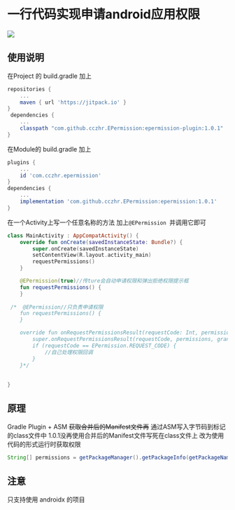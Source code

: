 # 一行代码实现申请android应用权限
[![](https://jitpack.io/v/cczhr/EPermission.svg)](https://jitpack.io/#cczhr/EPermission)

## 使用说明

在Project 的 build.gradle 加上

```groovy
repositories {
    ...
	maven { url 'https://jitpack.io' }
}
 dependencies {
    ...
	classpath "com.github.cczhr.EPermission:epermission-plugin:1.0.1"
}
```

在Module的 build.gradle 加上

```groovy
plugins {
    ...
    id 'com.cczhr.epermission'
}
dependencies {
    ...
	implementation 'com.github.cczhr.EPermission:epermission:1.0.1'
}
```



在一个Activity上写一个任意名称的方法 加上`@EPermission `并调用它即可

```kotlin
class MainActivity : AppCompatActivity() {
    override fun onCreate(savedInstanceState: Bundle?) {
        super.onCreate(savedInstanceState)
        setContentView(R.layout.activity_main)
        requestPermissions()
    }

    @EPermission(true)//传ture会自动申请权限和弹出拒绝权限提示框
    fun requestPermissions() {
    }
    
 /*  @EPermission//只负责申请权限
    fun requestPermissions() {
    }

    override fun onRequestPermissionsResult(requestCode: Int, permissions: Array<out String>, grantResults: IntArray) {
        super.onRequestPermissionsResult(requestCode, permissions, grantResults)
        if (requestCode == EPermission.REQUEST_CODE) {
            //自己处理权限回调
        }
    }*/
    
    
}
```

## 原理

Gradle Plugin + ASM ~~获取合并后的Manifest文件再~~ 通过ASM写入字节码到标记的class文件中
1.0.1没再使用合并后的Manifest文件写死在class文件上 改为使用代码的形式运行时获取权限
```java
String[] permissions = getPackageManager().getPackageInfo(getPackageName(), PackageManager.GET_PERMISSIONS).requestedPermissions;
```
## 注意

只支持使用 androidx 的项目
